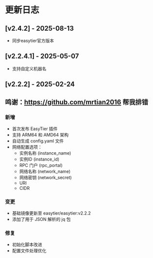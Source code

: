 # 更新日志

## [v2.4.2] - 2025-08-13
 - 同步easytier官方版本


## [v2.2.4.1] - 2025-05-07
 - 支持自定义机器名

## [v2.2.2] - 2025-02-24

## 鸣谢：https://github.com/mrtian2016 帮我排错

### 新增
- 首次发布 EasyTier 插件
- 支持 ARM64 和 AMD64 架构
- 自动生成 config.yaml 文件
- 网络配置选项：
  - 实例名称 (instance_name)
  - 实例ID (instance_id)
  - RPC 门户 (rpc_portal)
  - 网络名称 (network_name)
  - 网络密钥 (network_secret)
  - URI
  - CIDR

### 变更
- 基础镜像更新至 easytier/easytier:v2.2.2
- 添加了用于 JSON 解析的 jq 包

### 修复
- 初始化脚本改进
- 配置文件处理优化

